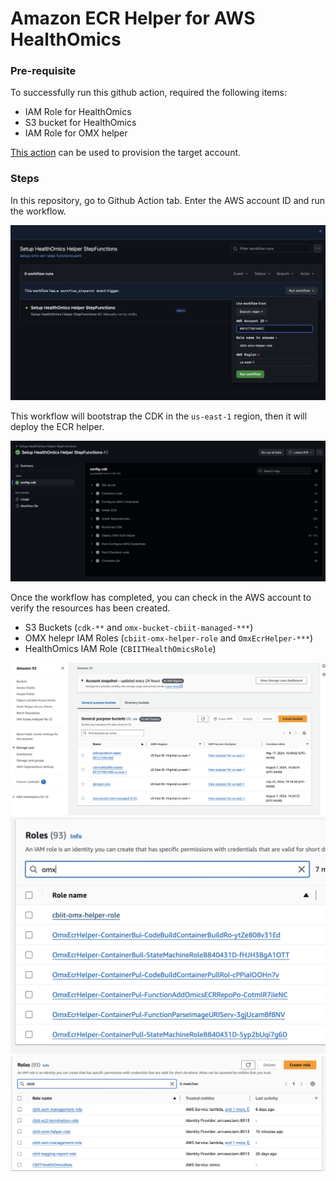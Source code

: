 # Amazon ECR Helper for AWS HealthOmics


### Pre-requisite

To successfully run this github action, required the following items:

- IAM Role for HealthOmics
- S3 bucket for HealthOmics
- IAM Role for OMX helper

[This action](https://github.com/CBIIT/CloudOne_IaC/actions/workflows/adhoc-create-healthomics.yaml) can be used to provision the target account.


### Steps

In this repository, go to Github Action tab. Enter the AWS account ID and run the workflow.

![workflow dispatch](img/omx-1.png)

This workflow will bootstrap the CDK in the `us-east-1` region, then it will deploy the ECR helper.

![workflow steps](img/omx-2.png)

Once the workflow has completed, you can check in the AWS account to verify the resources has been created.

- S3 Buckets (`cdk-**` and `omx-bucket-cbiit-managed-***`)
- OMX helepr IAM Roles (`cbiit-omx-helper-role` and `OmxEcrHelper-***`)
- HealthOmics IAM Role (`CBIITHealthOmicsRole`)

![buckets](img/omx-buckets.png)
![role1](img/omx-roles-1.png)
![role2](img/omx-roles-2.png)
